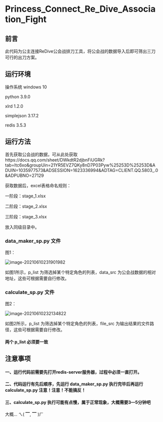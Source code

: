 # Princess_Connect_Re_Dive_Association_Fight

## 前言

此代码为公主连接ReDive公会战排刀工具，将公会战的数据导入后即可筛出三刀可行的出刀方案。

## 运行环境

操作系统			windows 10

python				3.9.0

xlrd					1.2.0

simplejson		3.17.2

redis					3.5.3

## 运行方法

首先获取公会战的数据，可从此处获取https://docs.qq.com/sheet/DWkdtR2djbnFiUGRk?tab=ltc6xo&groupUin=21YR5EVZ7QKy8nD7P03Pyw%25253D%25253D&ADUIN=1035977573&ADSESSION=1623336994&ADTAG=CLIENT.QQ.5803_.0&ADPUBNO=27129

获取数据后，excel表格命名规则：

一阶段：stage_1.xlsx

二阶段：stage_2.xlsx

三阶段：stage_3.xlsx

放入同级目录中。

### data_maker_sp.py 文件

图1：

![image-20210610231901982](C:\Users\10359\AppData\Roaming\Typora\typora-user-images\image-20210610231901982.png)

如图1所示，p_list 为筛选掉某个特定角色的列表，data_src 为公会战数据的相对地址，这些可根据需要自行修改。

### calculate_sp.py 文件

图2：

![image-20210610232134822](C:\Users\10359\AppData\Roaming\Typora\typora-user-images\image-20210610232134822.png)

如图2所示，p_list 为筛选掉某个特定角色的列表，file_src 为输出结果的文件路径，这些可根据需要自行修改。

#### 两个 p_list 必须要一致

## 注意事项

#### 一、运行代码前需要先打开redis-server服务器，过程中必须一直打开。

#### 二、代码运行有先后顺序，先运行 data_maker_sp.py 执行完毕后再运行 calculate_sp.py 注意！注意！不能搞反！

#### 三、calculate_sp.py 执行可能有点慢，属于正常现象，大概需要3—5分钟吧

大概... ㄟ( ▔, ▔ )ㄏ

